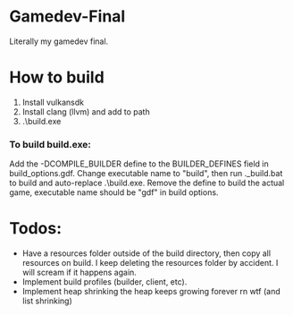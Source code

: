 ﻿# Gamedev-Final

Literally my gamedev final.

# How to build
1. Install vulkansdk
2. Install clang (llvm) and add to path
3. .\build.exe

### To build build.exe:
Add the -DCOMPILE_BUILDER define to the BUILDER_DEFINES field in build_options.gdf. Change executable name to "build", then run .\_build.bat to build and auto-replace .\build.exe. Remove the define to build the actual game, executable name should be "gdf" in build options. 

# Todos:
- Have a resources folder outside of the build directory, then copy all resources on build. I keep deleting the resources folder by accident. I will scream if it happens again.
- Implement build profiles (builder, client, etc). 
- Implement heap shrinking the heap keeps growing forever rn wtf (and list shrinking)